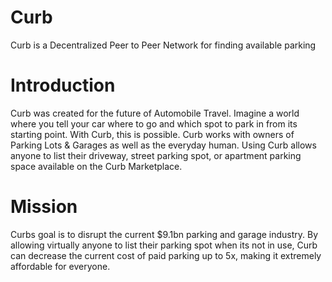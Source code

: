 # Curb
Curb is a Decentralized Peer to Peer Network for finding available parking

# Introduction
Curb was created for the future of Automobile Travel. Imagine a world where you tell your car where to go and which spot to park in from its starting point. With Curb, this is possible. Curb works with owners of Parking Lots & Garages as well as the everyday human. Using Curb allows anyone to list their driveway, street parking spot, or apartment parking space available on the Curb Marketplace.

# Mission
Curbs goal is to disrupt the current $9.1bn parking and garage industry. By allowing virtually anyone to list their parking spot when its not in use, Curb can decrease the current cost of paid parking up to 5x, making it extremely affordable for everyone.
